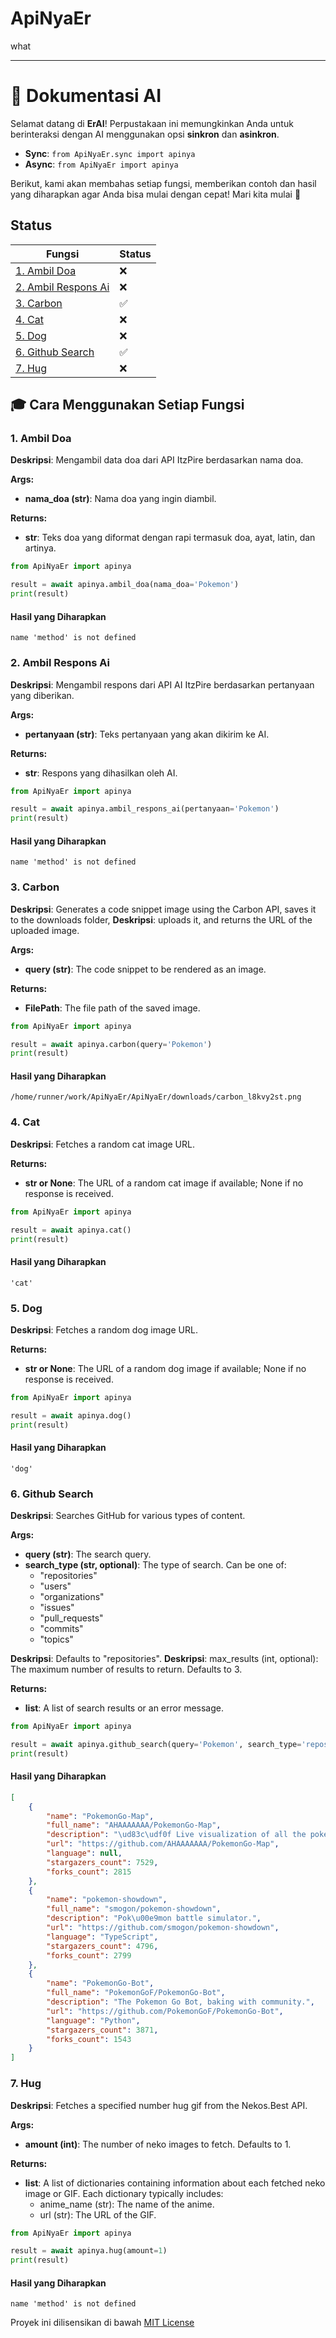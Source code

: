 # ApiNyaEr
what

---

# 📘 Dokumentasi AI

Selamat datang di **ErAI**! Perpustakaan ini memungkinkan Anda untuk berinteraksi dengan AI menggunakan opsi **sinkron** dan **asinkron**.

- **Sync**: `from ApiNyaEr.sync import apinya`
- **Async**: `from ApiNyaEr import apinya`

Berikut, kami akan membahas setiap fungsi, memberikan contoh dan hasil yang diharapkan agar Anda bisa mulai dengan cepat! Mari kita mulai 🚀

## Status

| Fungsi             | Status |
|--------------------|--------|
| [1. Ambil Doa](#1-ambil-doa) | ❌
| [2. Ambil Respons Ai](#2-ambil-respons-ai) | ❌
| [3. Carbon](#3-carbon) | ✅
| [4. Cat](#4-cat) | ❌
| [5. Dog](#5-dog) | ❌
| [6. Github Search](#6-github-search) | ✅
| [7. Hug](#7-hug) | ❌


## 🎓 Cara Menggunakan Setiap Fungsi

### 1. Ambil Doa

**Deskripsi**:
Mengambil data doa dari API ItzPire berdasarkan nama doa.

**Args:**
  - **nama_doa (str)**: Nama doa yang ingin diambil.

**Returns:**
  - **str**: Teks doa yang diformat dengan rapi termasuk doa, ayat, latin, dan artinya.

```python
from ApiNyaEr import apinya

result = await apinya.ambil_doa(nama_doa='Pokemon')
print(result)
```

#### Hasil yang Diharapkan

```text
name 'method' is not defined
```

### 2. Ambil Respons Ai

**Deskripsi**:
Mengambil respons dari API AI ItzPire berdasarkan pertanyaan yang diberikan.

**Args:**
  - **pertanyaan (str)**: Teks pertanyaan yang akan dikirim ke AI.

**Returns:**
  - **str**: Respons yang dihasilkan oleh AI.

```python
from ApiNyaEr import apinya

result = await apinya.ambil_respons_ai(pertanyaan='Pokemon')
print(result)
```

#### Hasil yang Diharapkan

```text
name 'method' is not defined
```

### 3. Carbon

**Deskripsi**:
Generates a code snippet image using the Carbon API, saves it to the downloads folder,
**Deskripsi**:
uploads it, and returns the URL of the uploaded image.

**Args:**
  - **query (str)**: The code snippet to be rendered as an image.

**Returns:**
  - **FilePath**: The file path of the saved image.

```python
from ApiNyaEr import apinya

result = await apinya.carbon(query='Pokemon')
print(result)
```

#### Hasil yang Diharapkan

```text
/home/runner/work/ApiNyaEr/ApiNyaEr/downloads/carbon_l8kvy2st.png
```

### 4. Cat

**Deskripsi**:
Fetches a random cat image URL.

**Returns:**
  - **str or None**: The URL of a random cat image if available; None if no response is received.

```python
from ApiNyaEr import apinya

result = await apinya.cat()
print(result)
```

#### Hasil yang Diharapkan

```text
'cat'
```

### 5. Dog

**Deskripsi**:
Fetches a random dog image URL.

**Returns:**
  - **str or None**: The URL of a random dog image if available; None if no response is received.

```python
from ApiNyaEr import apinya

result = await apinya.dog()
print(result)
```

#### Hasil yang Diharapkan

```text
'dog'
```

### 6. Github Search

**Deskripsi**:
Searches GitHub for various types of content.

**Args:**
  - **query (str)**: The search query.
  - **search_type (str, optional)**: The type of search. Can be one of:
    - "repositories"
    - "users"
    - "organizations"
    - "issues"
    - "pull_requests"
    - "commits"
    - "topics"

**Deskripsi**:
Defaults to "repositories".
**Deskripsi**:
max_results (int, optional): The maximum number of results to return. Defaults to 3.

**Returns:**
  - **list**: A list of search results or an error message.

```python
from ApiNyaEr import apinya

result = await apinya.github_search(query='Pokemon', search_type='repositories', max_results=3)
print(result)
```

#### Hasil yang Diharapkan

```json
[
    {
        "name": "PokemonGo-Map",
        "full_name": "AHAAAAAAA/PokemonGo-Map",
        "description": "\ud83c\udf0f Live visualization of all the pokemon in your area... and more! (shutdown)",
        "url": "https://github.com/AHAAAAAAA/PokemonGo-Map",
        "language": null,
        "stargazers_count": 7529,
        "forks_count": 2815
    },
    {
        "name": "pokemon-showdown",
        "full_name": "smogon/pokemon-showdown",
        "description": "Pok\u00e9mon battle simulator.",
        "url": "https://github.com/smogon/pokemon-showdown",
        "language": "TypeScript",
        "stargazers_count": 4796,
        "forks_count": 2799
    },
    {
        "name": "PokemonGo-Bot",
        "full_name": "PokemonGoF/PokemonGo-Bot",
        "description": "The Pokemon Go Bot, baking with community.",
        "url": "https://github.com/PokemonGoF/PokemonGo-Bot",
        "language": "Python",
        "stargazers_count": 3871,
        "forks_count": 1543
    }
]
```

### 7. Hug

**Deskripsi**:
Fetches a specified number hug gif from the Nekos.Best API.

**Args:**
  - **amount (int)**: The number of neko images to fetch. Defaults to 1.

**Returns:**
  - **list**: A list of dictionaries containing information about each fetched neko image or GIF.
    Each dictionary typically includes:
    - anime_name (str): The name of the anime.
    - url (str): The URL of the GIF.

```python
from ApiNyaEr import apinya

result = await apinya.hug(amount=1)
print(result)
```

#### Hasil yang Diharapkan

```text
name 'method' is not defined
```


Proyek ini dilisensikan di bawah [MIT License](https://github.com/ErRickow/ApiNyaEr/blob/main/LICENSE)